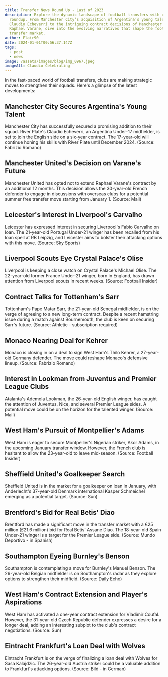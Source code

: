 ```yaml
---
title: Transfer News Round Up - Last of 2023
description: Explore the dynamic landscape of football transfers with our latest
  roundup. From Manchester City’s acquisition of Argentina’s young talent
  Claudio Echeverri to the intriguing contract decisions of Manchester United’s
  Raphael Varane, dive into the evolving narratives that shape the football
  transfer market.
author: Flair90
date: 2024-01-01T00:56:37.147Z
tags:
  - post
  - news
image: /assets/images/blog/img_0967.jpeg
imageAlt: Claudio Celebrating
---
```

In the fast-paced world of football transfers, clubs are making strategic moves to strengthen their squads. Here's a glimpse of the latest developments:

## Manchester City Secures Argentina's Young Talent

Manchester City has successfully secured a promising addition to their squad. River Plate's Claudio Echeverri, an Argentina Under-17 midfielder, is set to join the English side on a six-year contract. The 17-year-old will continue honing his skills with River Plate until December 2024. (Source: Fabrizio Romano)

## Manchester United's Decision on Varane's Future

Manchester United has opted not to extend Raphael Varane's contract by an additional 12 months. This decision allows the 30-year-old French defender to engage in discussions with overseas clubs for a potential summer free transfer move starting from January 1. (Source: Mail)

## Leicester's Interest in Liverpool's Carvalho

Leicester has expressed interest in securing Liverpool's Fabio Carvalho on loan. The 21-year-old Portugal Under-21 winger has been recalled from his loan spell at RB Leipzig, and Leicester aims to bolster their attacking options with this move. (Source: Sky Sports)

## Liverpool Scouts Eye Crystal Palace's Olise

Liverpool is keeping a close watch on Crystal Palace's Michael Olise. The 22-year-old former France Under-21 winger, born in England, has drawn attention from Liverpool scouts in recent weeks. (Source: Football Insider)

## Contract Talks for Tottenham's Sarr

Tottenham's Pape Matar Sarr, the 21-year-old Senegal midfielder, is on the verge of agreeing to a new long-term contract. Despite a recent hamstring issue during a match against Bournemouth, the club is keen on securing Sarr's future. (Source: Athletic - subscription required)

## Monaco Nearing Deal for Kehrer

Monaco is closing in on a deal to sign West Ham's Thilo Kehrer, a 27-year-old Germany defender. The move could reshape Monaco's defensive lineup. (Source: Fabrizio Romano)

## Interest in Lookman from Juventus and Premier League Clubs

Atalanta's Ademola Lookman, the 26-year-old English winger, has caught the attention of Juventus, Nice, and several Premier League sides. A potential move could be on the horizon for the talented winger. (Source: Mail)

## West Ham's Pursuit of Montpellier's Adams

West Ham is eager to secure Montpellier's Nigerian striker, Akor Adams, in the upcoming January transfer window. However, the French club is hesitant to allow the 23-year-old to leave mid-season. (Source: Football Insider)

## Sheffield United's Goalkeeper Search

Sheffield United is in the market for a goalkeeper on loan in January, with Anderlecht's 37-year-old Denmark international Kasper Schmeichel emerging as a potential target. (Source: Sun)

## Brentford's Bid for Real Betis' Diao

Brentford has made a significant move in the transfer market with a €25 million (£21.6 million) bid for Real Betis' Assane Diao. The 18-year-old Spain Under-21 winger is a target for the Premier League side. (Source: Mundo Deportivo - in Spanish)

## Southampton Eyeing Burnley's Benson

Southampton is contemplating a move for Burnley's Manuel Benson. The 26-year-old Belgian midfielder is on Southampton's radar as they explore options to strengthen their midfield. (Source: Daily Echo)

## West Ham's Contract Extension and Player's Aspirations

West Ham has activated a one-year contract extension for Vladimir Coufal. However, the 31-year-old Czech Republic defender expresses a desire for a longer deal, adding an interesting subplot to the club's contract negotiations. (Source: Sun)

## Eintracht Frankfurt's Loan Deal with Wolves

Eintracht Frankfurt is on the verge of finalizing a loan deal with Wolves for Sasa Kalajdzic. The 26-year-old Austria striker could be a valuable addition to Frankfurt's attacking options. (Source: Bild - in German)